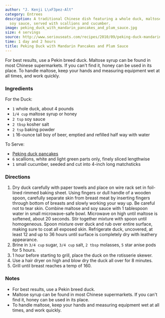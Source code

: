 ```yaml
---
author: "J. Kenji L\xF3pez-Alt"
category: Entrees
description: A traditional Chinese dish featuring a whole duck, maltose syrup and
  soy sauce, served with scallions and cucumber.
image: peking_duck_with_mandarin_pancakes_and_plum_sauce.jpg
size: 4 servings
source: http://www.seriouseats.com/recipes/2010/09/peking-duck-mandarin-pancakes-plum-sauce-recipe.html
time: 1 day and 2 hours
title: Peking Duck with Mandarin Pancakes and Plum Sauce
---
```

For best results, use a Pekin breed duck. Maltose syrup can be found in most Chinese supermarkets. If you can't find it, honey can be used in its place. To handle maltose, keep your hands and measuring equipment wet at all times, and work quickly.

### Ingredients

For the Duck:

  * `1` whole duck, about 4 pounds
  * `1/4 cup` maltose syrup or honey
  * `2 tsp` soy sauce
  * `2 tbsp` kosher salt
  * `2 tsp` baking powder
  * `1` 16-ounce tall boy of beer, emptied and refilled half way with water

To Serve:

  * [Peking duck pancakes](peking_duck_pancakes.html)
  * `6` scallions, white and light green parts only, finely sliced lengthwise
  * `1` small cucumber, seeded and cut into 4-inch long matchsticks

### Directions

1. Dry duck carefully with paper towels and place on wire rack set in foil-lined rimmed baking sheet. Using fingers or dull handle of a wooden spoon, carefully separate skin from breast meat by inserting fingers through bottom of breasts and slowly working your way up. Be careful not to tear skin. Combine maltose and soy sauce with 1 tablespoon water in small microwave-safe bowl. Microwave on high until maltose is softened, about 20 seconds. Stir together mixture with spoon until homogeneous. Spoon mixture over duck and rub over entire surface, making sure to coat all exposed skin. Refrigerate duck, uncovered, at least 12 and up to 36 hours until surface is completely dry with leathery appearance.
2. Brine in `3/4 cup` sugar, `3/4 cup` salt, `2 tbsp` molasses, `5` star anise pods for 5 hours.
3. 1 hour before starting to grill, place the duck on the rotisserie skewer.
4. Use a hair dryer on high and blow dry the duck all over for 8 minutes.
5. Grill until breast reaches a temp of 160.

### Notes

* For best results, use a Pekin breed duck.
* Maltose syrup can be found in most Chinese supermarkets. If you can't find it, honey can be used in its place.
* To handle maltose, keep your hands and measuring equipment wet at all times, and work quickly.